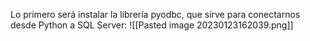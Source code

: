 Lo primero será instalar la librería pyodbc, que sirve para conectarnos desde Python a SQL Server:
![[Pasted image 20230123162039.png]]

